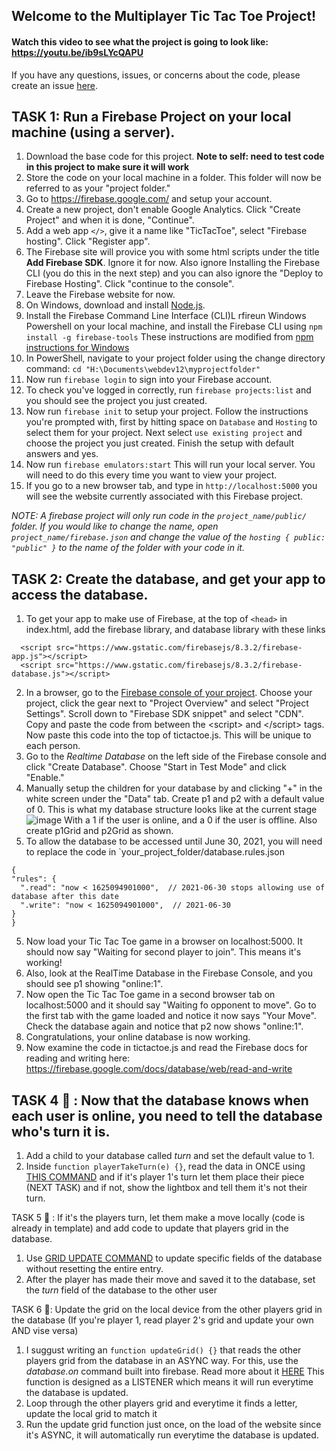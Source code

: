 ## Welcome to the Multiplayer Tic Tac Toe Project! 

#### Watch this video to see what the project is going to look like: <https://youtu.be/ib9sLYcQAPU> 

If you have any questions, issues, or concerns about the code, please create an issue [here](https://github.com/lwear/FirebaseTicTacToe/issues/new).

## TASK 1: Run a Firebase Project on your local machine (using a server).
  1. Download the base code for this project. ****Note to self: need to test code in this project to make sure it will work****
  2. Store the code on your local machine in a folder. This folder will now be referred to as your "project folder."
  3. Go to <https://firebase.google.com/> and setup your account.
  4. Create a new project, don't enable Google Analytics. Click "Create Project" and when it is done, "Continue".
  5. Add a web app `</>`, give it a name like "TicTacToe", select "Firebase hosting". Click "Register app".
  6. The Firebase site will provice you with some html scripts under the title **Add Firebase SDK**. Ignore it for now. Also ignore Installing the Firebase CLI (you do this in the next step) and you can also ignore the "Deploy to Firebase Hosting". Click "continue to the console".
  7. Leave the Firebase website for now.
  8. On Windows, download and install [Node.js](https://nodejs.org/en/). 
  9. Install the Firebase Command Line Interface (CLI)L rfireun Windows Powershell on your local machine, and install the Firebase CLI using `npm install -g firebase-tools` These instructions are modified from [npm instructions for Windows](https://firebase.google.com/docs/cli#windows-npm)
  10. In PowerShell, navigate to your project folder using the change directory command:  `cd "H:\Documents\webdev12\myprojectfolder"`
  11. Now run `firebase login` to sign into your Firebase account.
  12. To check you've logged in correctly, run `firebase projects:list` and you should see the project you just created.
  13. Now run `firebase init` to setup your project. Follow the instructions you're prompted with, first by hitting space on `Database` and `Hosting` 
  to select them for your project. Next select `use existing project` and choose the project you just created. Finish the setup with default answers and yes. 
  6. Now run `firebase emulators:start` This will run your local server. You will need to do this every time you want to view your project. 
  7. If you go to a new browser tab, and type in `http://localhost:5000` you will see the website currently associated with this Firebase project.
  
 

*NOTE: A firebase project will only run code in the `project_name/public/` folder. If you would like to change the name, open `project_name/firebase.json` and change the value of the `hosting { public: "public" }` to the name of the folder with your code in it.*

## TASK 2: Create the database, and get your app to access the database.
  1. To get your app to make use of Firebase, at the top of `<head>` in index.html, add the firebase library, and database library with these links 
  ```
    <script src="https://www.gstatic.com/firebasejs/8.3.2/firebase-app.js"></script>
    <script src="https://www.gstatic.com/firebasejs/8.3.2/firebase-database.js"></script>
  ```
    
  2. In a browser, go to the [Firebase console of your project](https://console.firebase.google.com/). Choose your project, click the gear next to "Project Overview" and select "Project Settings".  Scroll down to "Firebase SDK snippet" and select "CDN". Copy and paste the code from between the &lt;script> and &lt;/script> tags.  Now paste this code into the top of tictactoe.js. This will be unique to each person.
  3. Go to the *Realtime Database* on the left side of the Firebase console and click "Create Database". Choose "Start in Test Mode" and click "Enable." 
  4. Manually setup the children for your database by and clicking "+" in the white screen under the "Data" tab.   Create p1 and p2 with a default value of 0. This is what my database structure looks like at the current stage ![image](https://raw.githubusercontent.com/lwear/FirebaseTicTacToe/master/public/dbStructure.PNG) 
  With a 1 if the user is online, and a 0 if the user is offline. Also create p1Grid and p2Grid as shown.
  5. To allow the database to be accessed until June 30, 2021, you will need to replace the code in `your_project_folder/database.rules.json
  ``` 
  {
  "rules": {
    ".read": "now < 1625094901000",  // 2021-06-30 stops allowing use of database after this date
    ".write": "now < 1625094901000",  // 2021-06-30
  }
}
```
 5. Now load your Tic Tac Toe game in a browser on localhost:5000.  It should now say "Waiting for second player to join".  This means it's working!
 6. Also, look at the RealTime Database in the Firebase Console, and you should see p1 showing "online:1".
 7. Now open the Tic Tac Toe  game in a second browser tab on localhost:5000 and it should say "Waiting fo opponent to move".  Go to the first tab with the game loaded and notice it now says "Your Move". Check the database again and notice that p2 now shows "online:1".
 8. Congratulations, your online database is now working.
 9. Now examine the code in tictactoe.js and read the Firebase docs for reading and writing here: <https://firebase.google.com/docs/database/web/read-and-write> 
 

## TASK 4 🦊 : Now that the database knows when each user is online, you need to tell the database who's turn it is. 
1. Add a child to your database called *turn* and set the default value to 1. 
2. Inside `function playerTakeTurn(e) {}`, read the data in ONCE using [THIS COMMAND](https://firebase.google.com/docs/database/web/read-and-write#read_data_once) and if it's player 1's turn let them place their piece (NEXT TASK) and if not, show the lightbox and tell them it's not their turn. 

TASK 5 🐙 : If it's the players turn, let them make a move locally (code is already in template) and add code to update that players grid in the database. 
1. Use [GRID UPDATE COMMAND](https://firebase.google.com/docs/database/web/read-and-write#update_specific_fields) to update specific fields of the database without resetting the entire entry. 
2. After the player has made their move and saved it to the database, set the *turn* field of the database to the other user

TASK 6 🦜: Update the grid on the local device from the other players grid in the database (If you're player 1, read player 2's grid and update your own AND vise versa)
1. I suggust writing an `function updateGrid() {}` that reads the other players grid from the database in an ASYNC way. For this, use the *database.on* command built into firebase. Read more about it [HERE](https://firebase.google.com/docs/database/web/read-and-write#listen_for_value_events) This function is designed as a LISTENER which means it will run everytime the database is updated. 
2. Loop through the other players grid and everytime it finds a letter, update the local grid to match it
3. Run the update grid function just once, on the load of the website since it's ASYNC, it will automatically run everytime the database is updated. 
